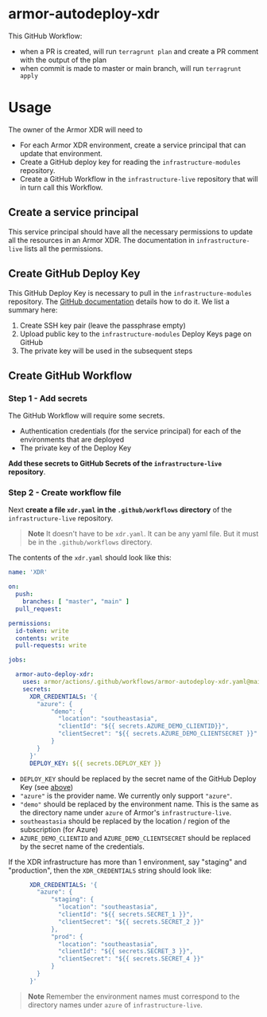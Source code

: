 # armor-autodeploy-xdr

This GitHub Workflow:
- when a PR is created, will run `terragrunt plan` and create a PR comment with the output of the plan
- when commit is made to master or main branch, will run `terragrunt apply`

# Usage

The owner of the Armor XDR will need to
- For each Armor XDR environment, create a service principal that can update that environment.
- Create a GitHub deploy key for reading the `infrastructure-modules` repository.
- Create a GitHub Workflow in the `infrastructure-live` repository that will in turn call this Workflow.

## Create a service principal

This service principal should have all the necessary permissions to update all the resources in an Armor XDR.
The documentation in `infrastructure-live` lists all the permissions.

## Create GitHub Deploy Key

This GitHub Deploy Key is necessary to pull in the `infrastructure-modules` repository. The [GitHub documentation](
https://docs.github.com/en/authentication/connecting-to-github-with-ssh/managing-deploy-keys#set-up-deploy-keys)
details how to do it. We list a summary here:

1. Create SSH key pair (leave the passphrase empty)
2. Upload public key to the `infrastructure-modules` Deploy Keys page on GitHub
3. The private key will be used in the subsequent steps

## Create GitHub Workflow

### Step 1 - Add secrets

The GitHub Workflow will require some secrets.
- Authentication credentials (for the service principal) for each of the environments that are deployed
- The private key of the Deploy Key

**Add these secrets to GitHub Secrets of the `infrastructure-live` repository**.

### Step 2 - Create workflow file

Next **create a file `xdr.yaml` in the `.github/workflows` directory** of the `infrastructure-live` repository.

> **Note**
> It doesn't have to be `xdr.yaml`. It can be any yaml file.
> But it must be in the `.github/workflows` directory.

The contents of the `xdr.yaml` should look like this:


```yaml
name: 'XDR'

on:
  push:
    branches: [ "master", "main" ]
  pull_request:

permissions:
  id-token: write
  contents: write
  pull-requests: write

jobs:

  armor-auto-deploy-xdr:
    uses: armor/actions/.github/workflows/armor-autodeploy-xdr.yaml@main
    secrets:
      XDR_CREDENTIALS: '{
        "azure": {
            "demo": {
              "location": "southeastasia",
              "clientId": "${{ secrets.AZURE_DEMO_CLIENTID}}",
              "clientSecret": "${{ secrets.AZURE_DEMO_CLIENTSECRET }}"
            }
        }
      }'
      DEPLOY_KEY: ${{ secrets.DEPLOY_KEY }}
```

- `DEPLOY_KEY` should be replaced by the secret name of the GitHub Deploy Key (see [above](#create-github-deploy-key))
- `"azure"` is the provider name. We currently only support `"azure"`.
- `"demo"` should be replaced by the environment name. This is the same as the directory name under `azure` of Armor's
  `infrastructure-live`.
- `southeastasia` should be replaced by the location / region of the subscription (for Azure)
- `AZURE_DEMO_CLIENTID` and `AZURE_DEMO_CLIENTSECRET` should be replaced by the secret name of the credentials.

If the XDR infrastructure has more than 1 environment, say "staging" and "production", then the `XDR_CREDENTIALS` string
should look like:

```yaml
      XDR_CREDENTIALS: '{
        "azure": {
            "staging": {
              "location": "southeastasia",
              "clientId": "${{ secrets.SECRET_1 }}",
              "clientSecret": "${{ secrets.SECRET_2 }}"
            },
            "prod": {
              "location": "southeastasia",
              "clientId": "${{ secrets.SECRET_3 }}",
              "clientSecret": "${{ secrets.SECRET_4 }}"
            }
        }
      }'
```

> **Note**
> Remember the environment names must correspond to the directory names under `azure` of `infrastructure-live`.
